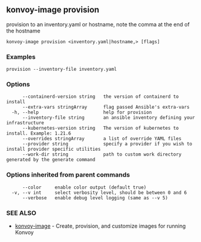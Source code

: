 ## konvoy-image provision

provision to an inventory.yaml or hostname, note the comma at the end of the hostname

```
konvoy-image provision <inventory.yaml|hostname,> [flags]
```

### Examples

```
provision --inventory-file inventory.yaml
```

### Options

```
      --containerd-version string   the version of containerd to install
      --extra-vars stringArray      flag passed Ansible's extra-vars
  -h, --help                        help for provision
      --inventory-file string       an ansible inventory defining your infrastructure
      --kubernetes-version string   The version of kubernetes to install. Example: 1.21.6
      --overrides stringArray       a list of override YAML files
      --provider string             specify a provider if you wish to install provider specific utilities
      --work-dir string             path to custom work directory generated by the generate command
```

### Options inherited from parent commands

```
      --color     enable color output (default true)
  -v, --v int     select verbosity level, should be between 0 and 6
      --verbose   enable debug level logging (same as --v 5)
```

### SEE ALSO

* [konvoy-image](konvoy-image.md)	 - Create, provision, and customize images for running Konvoy

